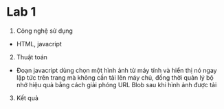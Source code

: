 # Lab 1
1. Công nghệ sử dụng
- HTML, javacript
2. Thuật toán
- Đoạn javacript dùng chọn một hình ảnh từ máy tính và hiển thị nó ngay lập tức trên trang mà không cần tải lên máy chủ, đồng thời quản lý bộ nhớ hiệu quả bằng cách giải phóng URL Blob sau khi hình ảnh được tải
3. Kết quả
